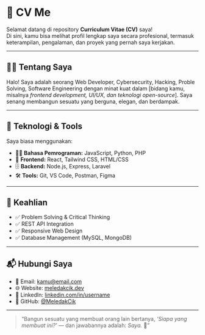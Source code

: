 # 💼 CV Me

Selamat datang di repository **Curriculum Vitae (CV)** saya!  
Di sini, kamu bisa melihat profil lengkap saya secara profesional, termasuk keterampilan, pengalaman, dan proyek yang pernah saya kerjakan.

---

## 👨‍💻 Tentang Saya

Halo! Saya adalah seorang Web Developer, Cybersecurity, Hacking, Proble Solving, Software Engineering dengan minat kuat dalam [bidang kamu, misalnya *frontend development, UI/UX, dan teknologi open-source*]. Saya senang membangun sesuatu yang berguna, elegan, dan berdampak.

---

## 🚀 Teknologi & Tools

Saya biasa menggunakan:

- 🧑‍💻 **Bahasa Pemrograman:** JavaScript, Python, PHP  
- 🎨 **Frontend:** React, Tailwind CSS, HTML/CSS  
- 🗄️ **Backend:** Node.js, Express, Laravel  
- 🛠️ **Tools:** Git, VS Code, Postman, Figma

---

## 🧠 Keahlian

- ✅ Problem Solving & Critical Thinking  
- ✅ REST API Integration  
- ✅ Responsive Web Design  
- ✅ Database Management (MySQL, MongoDB)

---

## 📬 Hubungi Saya

- 📧 Email: kamu@email.com  
- 🌐 Website: [meledakcik.dev](https://meledakcik.dev)  
- 💼 LinkedIn: [linkedin.com/in/username](https://linkedin.com/in/username)  
- 🐙 GitHub: [@MeledakCik](https://github.com/MeledakCik)

---

> “Bangun sesuatu yang membuat orang lain bertanya, *‘Siapa yang membuat ini?’* — dan jawabannya adalah: *Saya.* 🚀”

